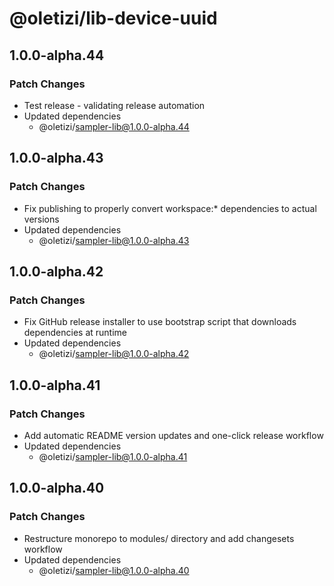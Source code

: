 # @oletizi/lib-device-uuid

## 1.0.0-alpha.44

### Patch Changes

- Test release - validating release automation
- Updated dependencies
  - @oletizi/sampler-lib@1.0.0-alpha.44

## 1.0.0-alpha.43

### Patch Changes

- Fix publishing to properly convert workspace:\* dependencies to actual versions
- Updated dependencies
  - @oletizi/sampler-lib@1.0.0-alpha.43

## 1.0.0-alpha.42

### Patch Changes

- Fix GitHub release installer to use bootstrap script that downloads dependencies at runtime
- Updated dependencies
  - @oletizi/sampler-lib@1.0.0-alpha.42

## 1.0.0-alpha.41

### Patch Changes

- Add automatic README version updates and one-click release workflow
- Updated dependencies
  - @oletizi/sampler-lib@1.0.0-alpha.41

## 1.0.0-alpha.40

### Patch Changes

- Restructure monorepo to modules/ directory and add changesets workflow
- Updated dependencies
  - @oletizi/sampler-lib@1.0.0-alpha.40
